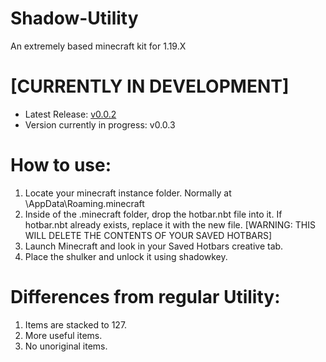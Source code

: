 # Shadow-Utility

An extremely based minecraft kit for 1.19.X

# [CURRENTLY IN DEVELOPMENT]

- Latest Release: [v0.0.2](https://github.com/JacksonTruett/Shadow-Utility/releases/tag/v0.0.2)
- Version currently in progress: v0.0.3

# How to use:
1. Locate your minecraft instance folder. Normally at \AppData\Roaming\.minecraft
2. Inside of the .minecraft folder, drop the hotbar.nbt file into it. If hotbar.nbt already exists, replace it with the new file. [WARNING: THIS WILL DELETE THE CONTENTS OF YOUR SAVED HOTBARS]
3. Launch Minecraft and look in your Saved Hotbars creative tab.
4. Place the shulker and unlock it using shadowkey.

# Differences from regular Utility:
1. Items are stacked to 127.
2. More useful items.
3. No unoriginal items.
